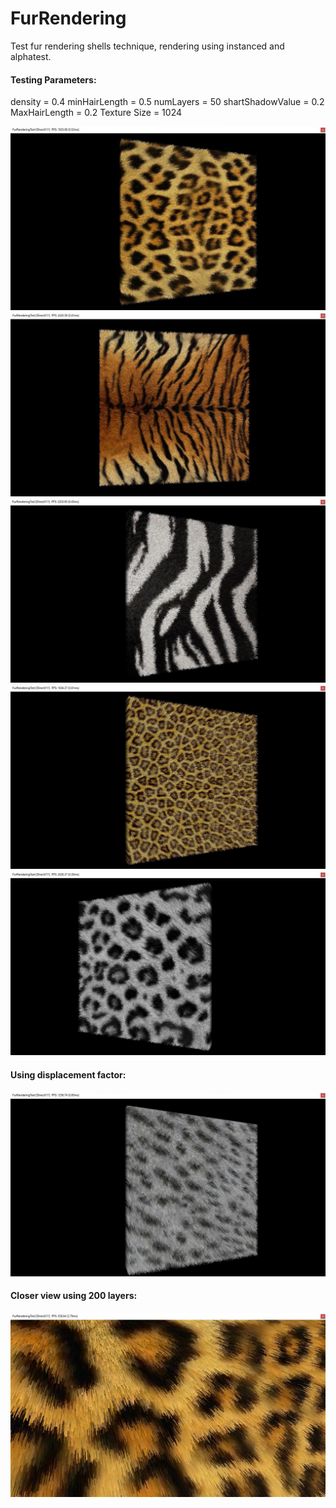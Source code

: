 # FurRendering
Test fur rendering shells technique, rendering using instanced and alphatest.

#### Testing Parameters: 
density = 0.4
minHairLength = 0.5
numLayers = 50
shartShadowValue = 0.2
MaxHairLength = 0.2
Texture Size = 1024

![alt Leopard](https://github.com/jcant0n/FurRendering/blob/master/Capture1.JPG)
![alt Tiger](https://github.com/jcant0n/FurRendering/blob/master/Capture2.JPG)
![alt Zebra](https://github.com/jcant0n/FurRendering/blob/master/Capture3.JPG)
![alt Cheetah](https://github.com/jcant0n/FurRendering/blob/master/Capture4.JPG)
![alt GrayLeopard](https://github.com/jcant0n/FurRendering/blob/master/Capture5.JPG)

#### Using displacement factor: 
![alt Cat](https://github.com/jcant0n/FurRendering/blob/master/Capture6.JPG)

#### Closer view using 200 layers: 
![alt View](https://github.com/jcant0n/FurRendering/blob/master/Capture.JPG)